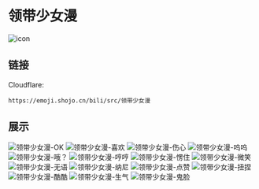 # 领带少女漫
![icon](https://emoji.shojo.cn/bili/src/领带少女漫/icon.png)
## 链接
Cloudflare:
```
https://emoji.shojo.cn/bili/src/领带少女漫
```
## 展示
![领带少女漫-OK](https://emoji.shojo.cn/bili/src/领带少女漫/领带少女漫-OK.png)
![领带少女漫-喜欢](https://emoji.shojo.cn/bili/src/领带少女漫/领带少女漫-喜欢.png)
![领带少女漫-伤心](https://emoji.shojo.cn/bili/src/领带少女漫/领带少女漫-伤心.png)
![领带少女漫-呜呜](https://emoji.shojo.cn/bili/src/领带少女漫/领带少女漫-呜呜.png)
![领带少女漫-哦？](https://emoji.shojo.cn/bili/src/领带少女漫/领带少女漫-哦？.png)
![领带少女漫-哼哼](https://emoji.shojo.cn/bili/src/领带少女漫/领带少女漫-哼哼.png)
![领带少女漫-愣住](https://emoji.shojo.cn/bili/src/领带少女漫/领带少女漫-愣住.png)
![领带少女漫-微笑](https://emoji.shojo.cn/bili/src/领带少女漫/领带少女漫-微笑.png)
![领带少女漫-无语](https://emoji.shojo.cn/bili/src/领带少女漫/领带少女漫-无语.png)
![领带少女漫-纳尼](https://emoji.shojo.cn/bili/src/领带少女漫/领带少女漫-纳尼.png)
![领带少女漫-点赞](https://emoji.shojo.cn/bili/src/领带少女漫/领带少女漫-点赞.png)
![领带少女漫-扭捏](https://emoji.shojo.cn/bili/src/领带少女漫/领带少女漫-扭捏.png)
![领带少女漫-酷酷](https://emoji.shojo.cn/bili/src/领带少女漫/领带少女漫-酷酷.png)
![领带少女漫-生气](https://emoji.shojo.cn/bili/src/领带少女漫/领带少女漫-生气.png)
![领带少女漫-鬼脸](https://emoji.shojo.cn/bili/src/领带少女漫/领带少女漫-鬼脸.png)
